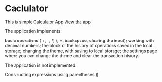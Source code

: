 # Caclulator

This is simple Calculator App [View the app](https://task3-calculator-seven.vercel.app/)

The application implements:

basic operations ( +, -, *, /, =, backspace, clearing the input);
working with decimal numbers;
the block of the history of operations saved in the local storage;
changing the theme, with saving to local storage;
the settings page where you can change the theme and clear the transaction history.

The application is not implemented:

Constructing expressions using parentheses ()
